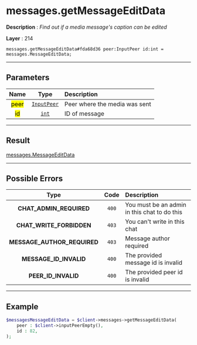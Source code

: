 # messages.getMessageEditData

**Description** : *Find out if a media message&#039;s caption can be edited*

**Layer** : 214

```tl
messages.getMessageEditData#fda68d36 peer:InputPeer id:int = messages.MessageEditData;
```

---

## Parameters

| Name | Type | Description |
| :---: | :---: | :--- |
| <mark>peer</mark> | [`InputPeer`](type/InputPeer) | Peer where the media was sent |
| <mark>id</mark> | [`int`](type/int) | ID of message |

---

## Result

[messages.MessageEditData](type/messages.MessageEditData)

---

## Possible Errors

| Type | Code | Description |
| :---: | :---: | :--- |
| **CHAT_ADMIN_REQUIRED** | `400` | You must be an admin in this chat to do this |
| **CHAT_WRITE_FORBIDDEN** | `403` | You can't write in this chat |
| **MESSAGE_AUTHOR_REQUIRED** | `403` | Message author required |
| **MESSAGE_ID_INVALID** | `400` | The provided message id is invalid |
| **PEER_ID_INVALID** | `400` | The provided peer id is invalid |

---

## Example

```php
$messagesMessageEditData = $client->messages->getMessageEditData(
	peer : $client->inputPeerEmpty(),
	id : 82,
);
```